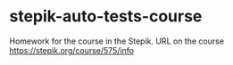 # stepik-auto-tests-course
Homework for the course in the Stepik. URL on the course https://stepik.org/course/575/info
